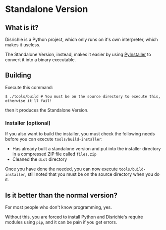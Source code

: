 # Standalone Version
## What is it?
Disrichie is a Python project, which only runs on it's own interpreter, which makes it useless.

The Standalone Version, instead, makes it easier by using [PyInstaller](https://pyinstaller.org) to convert it into a binary executable.

## Building
Execute this command:
```shell
$ ./tools/build # You must be on the source directory to execute this, otherwise it'll fail!
```

then it produces the Standalone Version.

### Installer (optional)
If you also want to build the installer, you must check the following needs before you can execute `tools/build-installer`:

- Has already built a standalone version and put into the installer directory in a compressed ZIP file called `files.zip`
- Cleaned the `dist` directory

Once you have done the needed, you can now execute `tools/build-installer`, still noted that you must be on the source directory when you do it.

## Is it better than the normal version?
For most people who don't know programming, yes.

Without this, you are forced to install Python and Disrichie's require modules using `pip`, and it can be pain if you get errors.